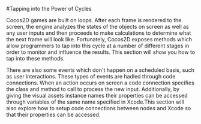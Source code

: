 #Tapping into the Power of Cycles

Cocos2D games are built on loops.  After each frame is rendered to the screen, the engine analyzes the states of the objects on screen as well as any user inputs and then proceeds to make calculations to determine what the next frame will look like.  Fortunately, Cocos2D exposes methods which allow programmers to tap into this cycle at a number of different stages in order to monitor and influence the results.  This section will show you how to tap into these methods.

There are also some events which don't happen on a scheduled basis, such as user interactions.  These types of events are hadled through code connections.  When an action occurs on screen a code connection specifies the class and method to call to process the new input.  Additionally, by giving the visual assets instance names  their properties can be accessed through variables of the same name specified in Xcode.This section will also explore how to setup code connections between nodes and Xcode so that their properties can be accessed.
